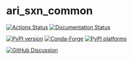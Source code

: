 # ari_sxn_common

[![Actions Status][actions-badge]][actions-link]
[![Documentation Status][rtd-badge]][rtd-link]

[![PyPI version][pypi-version]][pypi-link]
[![Conda-Forge][conda-badge]][conda-link]
[![PyPI platforms][pypi-platforms]][pypi-link]

[![GitHub Discussion][github-discussions-badge]][github-discussions-link]

<!-- SPHINX-START -->

<!-- prettier-ignore-start -->
[actions-badge]:            https://github.com/NSLS-II-ARI/ari_sxn_common.git/workflows/CI/badge.svg
[actions-link]:             https://github.com/NSLS-II-ARI/ari_sxn_common.git/actions
[conda-badge]:              https://img.shields.io/conda/vn/conda-forge/ari_sxn_common
[conda-link]:               https://github.com/conda-forge/ari_sxn_common-feedstock
[github-discussions-badge]: https://img.shields.io/static/v1?label=Discussions&message=Ask&color=blue&logo=github
[github-discussions-link]:  https://github.com/NSLS-II-ARI/ari_sxn_common.git/discussions
[pypi-link]:                https://pypi.org/project/ari_sxn_common/
[pypi-platforms]:           https://img.shields.io/pypi/pyversions/ari_sxn_common
[pypi-version]:             https://img.shields.io/pypi/v/ari_sxn_common
[rtd-badge]:                https://readthedocs.org/projects/ari_sxn_common/badge/?version=latest
[rtd-link]:                 https://ari_sxn_common.readthedocs.io/en/latest/?badge=latest

<!-- prettier-ignore-end -->
